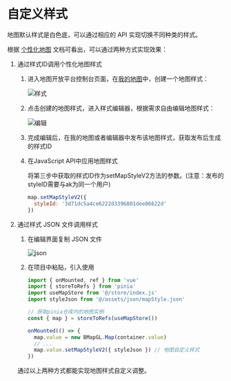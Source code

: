# 自定义样式

地图默认样式是白色底，可以通过相应的 API 实现切换不同种类的样式。

根据 [个性化地图](https://lbs.baidu.com/index.php?title=jspopularGL/guide/custom) 文档可看出，可以通过两种方式实现效果：

1. 通过样式ID调用个性化地图样式

   1. 进入地图开放平台控制台页面，在[我的地图](http://lbsyun.baidu.com/apiconsole/custommap)中，创建一个地图样式：

      ![样式](https://pic.imgdb.cn/item/65fa5f259f345e8d0333630c.png)

   2. 点击创建的地图样式，进入样式编辑器，根据需求自由编辑地图样式：

      ![编辑](https://pic.imgdb.cn/item/65fa5f559f345e8d033423c4.png)

   3. 完成编辑后，在我的地图或者编辑器中发布该地图样式，获取发布后生成的样式ID

   4. 在JavaScript API中应用地图样式

      将第三步中获取的样式ID作为setMapStyleV2方法的参数。(注意：发布的styleID需要与ak为同一个用户)

      ```js
      map.setMapStyleV2({
        styleId: '3d71dc5a4ce6222d3396801dee06622d'
      })
      ```

2. 通过样式 JSON 文件调用样式

   1. 在编辑界面复制 JSON 文件

      ![json](https://pic.imgdb.cn/item/65fa7d9a9f345e8d03bce80c.png)

   2. 在项目中粘贴，引入使用

      ```js
      import { onMounted, ref } from 'vue'
      import { storeToRefs } from 'pinia'
      import useMapStore from '@/store/index.js'
      import styleJson from '@/assets/json/mapStyle.json'
      
      // 获取pinia仓库内的地图实例
      const { map } = storeToRefs(useMapStore())
      
      onMounted(() => {
        map.value = new BMapGL.Map(container.value)
        // ...
        map.value.setMapStyleV2({ styleJson }) // 地图自定义样式
      })
      ```

   通过以上两种方式都能实现地图样式自定义调整。